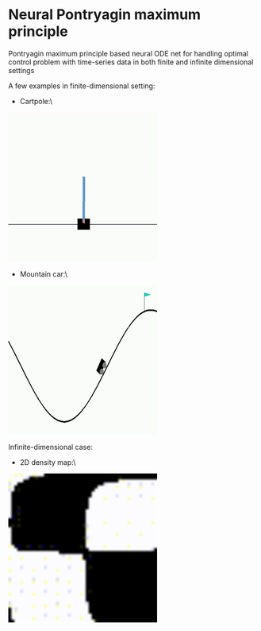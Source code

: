 # Neural Pontryagin maximum principle
Pontryagin maximum principle based neural ODE net for handling optimal control problem with time-series data in both finite and infinite dimensional settings

A few examples in finite-dimensional setting:

* Cartpole:\
<img src="videos/gif/test_cartpole.gif" width="300" height="300"/>

* Mountain car:\
<img src="videos/gif/test_mountain_car.gif" width="300" height="300"/>

Infinite-dimensional case:
* 2D density map:\
<img src="videos/gif/test_shape_opt.gif" width="300" height="300"/>